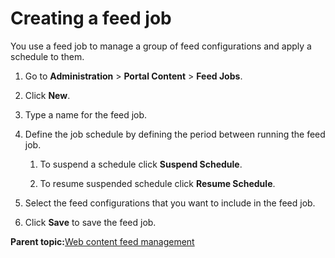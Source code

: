 # Creating a feed job 

You use a feed job to manage a group of feed configurations and apply a schedule to them.

1.  Go to **Administration** \> **Portal Content** \> **Feed Jobs**.

2.  Click **New**.

3.  Type a name for the feed job.

4.  Define the job schedule by defining the period between running the feed job.

    1.  To suspend a schedule click **Suspend Schedule**.

    2.  To resume suspended schedule click **Resume Schedule**.

5.  Select the feed configurations that you want to include in the feed job.

6.  Click **Save** to save the feed job.


**Parent topic:**[Web content feed management ](../panel_help/wci_feed_manage.md)

